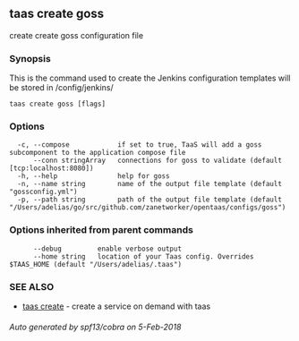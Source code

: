 ## taas create goss

create create goss configuration file

### Synopsis



This is the command used to create the Jenkins configuration templates will be stored in /config/jenkins/

```
taas create goss [flags]
```

### Options

```
  -c, --compose            if set to true, TaaS will add a goss subcomponent to the application compose file
      --conn stringArray   connections for goss to validate (default [tcp:localhost:8080])
  -h, --help               help for goss
  -n, --name string        name of the output file template (default "gossconfig.yml")
  -p, --path string        path of the output file template (default "/Users/adelias/go/src/github.com/zanetworker/opentaas/configs/goss")
```

### Options inherited from parent commands

```
      --debug         enable verbose output
      --home string   location of your Taas config. Overrides $TAAS_HOME (default "/Users/adelias/.taas")
```

### SEE ALSO
* [taas create](taas_create.md)	 - create a service on demand with taas

###### Auto generated by spf13/cobra on 5-Feb-2018
